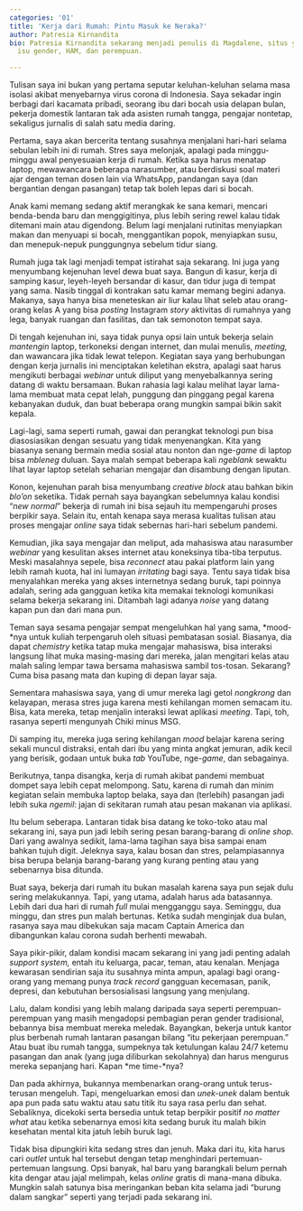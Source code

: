 ```yaml
---
categories: '01'
title: 'Kerja dari Rumah: Pintu Masuk ke Neraka?'
author: Patresia Kirnandita
bio: Patresia Kirnandita sekarang menjadi penulis di Magdalene, situs yang fokus pada
  isu gender, HAM, dan perempuan.

---
```

Tulisan saya ini bukan yang pertama seputar keluhan-keluhan selama masa isolasi akibat menyebarnya virus corona di Indonesia. Saya sekadar ingin berbagi dari kacamata pribadi, seorang ibu dari bocah usia delapan bulan, pekerja domestik lantaran tak ada asisten rumah tangga, pengajar nontetap, sekaligus jurnalis di salah satu media daring.

Pertama, saya akan bercerita tentang susahnya menjalani hari-hari selama sebulan lebih ini di rumah. Stres saya melonjak, apalagi pada minggu-minggu awal penyesuaian kerja di rumah. Ketika saya harus menatap laptop, mewawancara beberapa narasumber, atau berdiskusi soal materi ajar dengan teman dosen lain via WhatsApp, pandangan saya (dan bergantian dengan pasangan) tetap tak boleh lepas dari si bocah.

Anak kami memang sedang aktif merangkak ke sana kemari, mencari benda-benda baru dan menggigitinya, plus lebih sering rewel kalau tidak ditemani main atau digendong. Belum lagi menjalani rutinitas menyiapkan makan dan menyuapi si bocah, menggantikan popok, menyiapkan susu, dan menepuk-nepuk punggungnya sebelum tidur siang.

Rumah juga tak lagi menjadi tempat istirahat saja sekarang. Ini juga yang menyumbang kejenuhan level dewa buat saya. Bangun di kasur, kerja di samping kasur, leyeh-leyeh bersandar di kasur, dan tidur juga di tempat yang sama. Nasib tinggal di kontrakan satu kamar memang begini adanya. Makanya, saya hanya bisa meneteskan air liur kalau lihat seleb atau orang-orang kelas A yang bisa _posting_ Instagram _story_ aktivitas di rumahnya yang lega, banyak ruangan dan fasilitas, dan tak semonoton tempat saya.

Di tengah kejenuhan ini, saya tidak punya opsi lain untuk bekerja selain _mantengin_ laptop, terkoneksi dengan internet, dan mulai menulis, _meeting,_ dan wawancara jika tidak lewat telepon. Kegiatan saya yang berhubungan dengan kerja jurnalis ini menciptakan keletihan ekstra, apalagi saat harus mengikuti berbagai _webinar_ untuk diliput yang menyebalkannya sering datang di waktu bersamaan. Bukan rahasia lagi kalau melihat layar lama-lama membuat mata cepat lelah, punggung dan pinggang pegal karena kebanyakan duduk, dan buat beberapa orang mungkin sampai bikin sakit kepala.

Lagi-lagi, sama seperti rumah, gawai dan perangkat teknologi pun bisa diasosiasikan dengan sesuatu yang tidak menyenangkan. Kita yang biasanya senang bermain media sosial atau nonton dan nge-*game* di laptop bisa _mbleneg_ duluan. Saya malah sempat beberapa kali _ngeblank_ sewaktu lihat layar laptop setelah seharian mengajar dan disambung dengan liputan.

Konon, kejenuhan parah bisa menyumbang _creative block_ atau bahkan bikin _blo’on_ seketika. Tidak pernah saya bayangkan sebelumnya kalau kondisi “_new normal_” bekerja di rumah ini bisa sejauh itu mempengaruhi proses berpikir saya. Selain itu, entah kenapa saya merasa kualitas tulisan atau proses mengajar _online_ saya tidak sebernas hari-hari sebelum pandemi.

Kemudian, jika saya mengajar dan meliput, ada mahasiswa atau narasumber _webinar_ yang kesulitan akses internet atau koneksinya tiba-tiba terputus. Meski masalahnya sepele, bisa _reconnect_ atau pakai platform lain yang lebih ramah kuota, hal ini lumayan _irritating_ bagi saya. Tentu saya tidak bisa menyalahkan mereka yang akses internetnya sedang buruk, tapi poinnya adalah, sering ada gangguan ketika kita memakai teknologi komunikasi selama bekerja sekarang ini. Ditambah lagi adanya _noise_ yang datang kapan pun dan dari mana pun.

Teman saya sesama pengajar sempat mengeluhkan hal yang sama, *mood-*nya untuk kuliah terpengaruh oleh situasi pembatasan sosial. Biasanya, dia dapat _chemistry_ ketika tatap muka mengajar mahasiswa, bisa interaksi langsung lihat muka masing-masing dari mereka, jalan mengitari kelas atau malah saling lempar tawa bersama mahasiswa sambil tos-tosan. Sekarang? Cuma bisa pasang mata dan kuping di depan layar saja.

Sementara mahasiswa saya, yang di umur mereka lagi getol _nongkrong_ dan kelayapan, merasa stres juga karena mesti kehilangan momen semacam itu. Bisa, kata mereka, tetap menjalin interaksi lewat aplikasi _meeting_. Tapi, toh, rasanya seperti mengunyah Chiki minus MSG.

Di samping itu, mereka juga sering kehilangan _mood_ belajar karena sering sekali muncul distraksi, entah dari ibu yang minta angkat jemuran, adik kecil yang berisik, godaan untuk buka _tab_ YouTube, nge-*game*, dan sebagainya.

Berikutnya, tanpa disangka, kerja di rumah akibat pandemi membuat dompet saya lebih cepat melompong. Satu, karena di rumah dan minim kegiatan selain membuka laptop belaka, saya dan (terlebih) pasangan jadi lebih suka _ngemil_: jajan di sekitaran rumah atau pesan makanan via aplikasi.

Itu belum seberapa. Lantaran tidak bisa datang ke toko-toko atau mal sekarang ini, saya pun jadi lebih sering pesan barang-barang di _online shop_. Dari yang awalnya sedikit, lama-lama tagihan saya bisa sampai enam bahkan tujuh digit. Jeleknya saya, kalau bosan dan stres, pelampiasannya bisa berupa belanja barang-barang yang kurang penting atau yang sebenarnya bisa ditunda.

Buat saya, bekerja dari rumah itu bukan masalah karena saya pun sejak dulu sering melakukannya. Tapi, yang utama, adalah harus ada batasannya. Lebih dari dua hari di rumah _full_ mulai mengganggu saya. Seminggu, dua minggu, dan stres pun malah bertunas. Ketika sudah menginjak dua bulan, rasanya saya mau dibekukan saja macam Captain America dan dibangunkan kalau corona sudah berhenti mewabah.

Saya pikir-pikir, dalam kondisi macam sekarang ini yang jadi penting adalah _support system,_ entah itu keluarga, pacar, teman, atau kenalan. Menjaga kewarasan sendirian saja itu susahnya minta ampun, apalagi bagi orang-orang yang memang punya _track record_ gangguan kecemasan, panik, depresi, dan kebutuhan bersosialisasi langsung yang menjulang.

Lalu, dalam kondisi yang lebih malang daripada saya seperti perempuan-perempuan yang masih mengadopsi pembagian peran gender tradisional, bebannya bisa membuat mereka meledak. Bayangkan, bekerja untuk kantor plus berbenah rumah lantaran pasangan bilang “itu pekerjaan perempuan.” Atau buat ibu rumah tangga, sumpeknya tak ketulungan kalau 24/7 ketemu pasangan dan anak (yang juga diliburkan sekolahnya) dan harus mengurus mereka sepanjang hari. Kapan *me time-*nya?

Dan pada akhirnya, bukannya membenarkan orang-orang untuk terus-terusan mengeluh. Tapi, mengeluarkan emosi dan _unek-unek_ dalam bentuk apa pun pada satu waktu atau satu titik itu saya rasa perlu dan sehat. Sebaliknya, dicekoki serta bersedia untuk tetap berpikir positif _no matter what_ atau ketika sebenarnya emosi kita sedang buruk itu malah bikin kesehatan mental kita jatuh lebih buruk lagi.

Tidak bisa dipungkiri kita sedang stres dan jenuh. Maka dari itu, kita harus cari _outlet_ untuk hal tersebut dengan tetap menghindari pertemuan-pertemuan langsung. Opsi banyak, hal baru yang barangkali belum pernah kita dengar atau jajal melimpah, kelas _online_ gratis di mana-mana dibuka. Mungkin salah satunya bisa meringankan beban kita selama jadi “burung dalam sangkar” seperti yang terjadi pada sekarang ini.